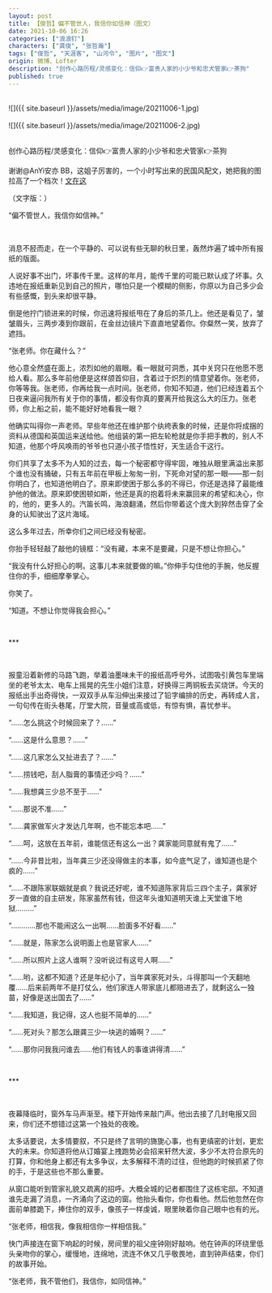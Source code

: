 ```yaml
---
layout: post
title: 【俊哲】偏不管世人，我信你如信神（图文）
date: 2021-10-06 16:26
categories: ["浪浪钉"]
characters: ["龚俊", "张哲瀚"]
tags: ["俊哲", "天涯客", "山河令", "图片", "图文"]
origin: 微博、Lofter
description: "创作心路历程/灵感变化：信仰👉富贵人家的小少爷和忠犬管家👉茶狗"
published: true
---
```


<br>
![]({{ site.baseurl }}/assets/media/image/20211006-1.jpg)
<br><br>
![]({{ site.baseurl }}/assets/media/image/20211006-2.jpg)
<br><br>

创作心路历程/灵感变化：信仰👉富贵人家的小少爷和忠犬管家👉茶狗

谢谢@AnYi安亦 BB，这姐子厉害的，一个小时写出来的民国风配文，她把我的图拉高了一个档次！ ​​​[文在这](https://m.weibo.cn/status/4689563589281983)

（文字版：）

“偏不管世人，我信你如信神。”

<br>

消息不胫而走，在一个平静的、可以说有些无聊的秋日里，轰然炸遍了城中所有报纸的版面。

人说好事不出门，坏事传千里。这样的年月，能传千里的可能已默认成了坏事。久违地在报纸重新见到自己的照片，哪怕只是一个模糊的侧影，你原以为自己多少会有些感慨，到头来却很平静。

倒是他拧门锁进来的时候，你迅速将报纸甩在了身后的茶几上。他还是看见了，皱皱眉头，三两步凑到你跟前，在金丝边镜片下直直地望着你。你粲然一笑，放弃了遮挡。

“张老师。你在藏什么？”

他心意全然盛在面上，浓烈如他的眉眼。看一眼就可洞悉，其中关窍只在他愿不愿给人看。那么多年前他便是这样颌首仰目，含着过于炽烈的情意望着你。张老师，你等等我。张老师，你再给我一点时间。张老师，你知不知道，他们已经连着五个日夜来逼问我所有关于你的事情，都没有你真的要离开给我这么大的压力。张老师，你上船之前，能不能好好地看我一眼？

他确实叫得你一声老师。早些年他还在维护那个纨绔表象的时候，还是你将成捆的资料从德国和英国运来送给他。他组装的第一把左轮枪就是你手把手教的，别人不知道，他那个呼风唤雨的爷爷也只道小孩子悟性好，天生适合干这行。

你们共享了太多不为人知的过去，每一个秘密都守得牢固，唯独从眼里满溢出来那个谁也没有捅破，只有五年前在甲板上匆匆一别，下死命对望的那一眼——那一刻你明白了，也知道他明白了。原来即使困于那么多的不得已，你还是选择了最能维护他的做法。原来即使困顿如斯，他还是真的抱着将未来赢回来的希望和决心，你的，他的，更多人的。汽笛长鸣，海浪翻涌，然后你带着这个庞大到猝然击穿了全身的认知驶出了这片海域。

这么多年过去，所幸你们之间已经没有秘密。

你抬手轻轻敲了敲他的镜框：“没有藏，本来不是要藏，只是不想让你担心。”

“我没有什么好担心的啊。这事儿本来就要做的嘛。”你伸手勾住他的手腕，他反握住你的手，细细摩拳掌心。

你笑了。

“知道。不想让你觉得我会担心。”

<br>

\*\*\*

<br>

报童沿着新修的马路飞跑，举着油墨味未干的报纸高呼号外，试图吸引黄包车里端坐的老爷太太、电车上摇晃的先生小姐们注意，好换得三两铜板去买烧饼。今天的报纸出手出奇得快，一双双手从车沿伸出来接过了铅字编排的历史，再转成人言，一句句传在街头巷尾，厅堂大院，音量或高或低，有惊有惧，喜忧参半。

“……怎么挑这个时候回来了？……”

“……这是什么意思？……”

“……这几家怎么又扯进去了？……”

“……捞钱吧，刮人脂膏的事情还少吗？……”

“……我想龚三少总不至于……”

“……那说不准……”

“……龚家做军火才发达几年啊，也不能忘本吧……”

“……呵，这放在五年前，谁能信还有这么一出？龚家能同意就有鬼了……”

“……今非昔比啦，当年龚三少还没得做主的本事，如今底气足了，谁知道也是个疯的……”

“……不跟陈家联姻就是疯？我说还好呢，谁不知道陈家背后三四个主子，龚家好歹一直做的自主研发，陈家虽然有钱，但这年头谁知道明天谁上天堂谁下地狱………”

“…………那也不能闹这么一出啊……脸面多不好看……”

“……就是，陈家怎么说明面上也是官家人……”

“……所以照片上这人谁啊？没听说过有这号人啊……”

“……哟，这都不知道？还是年纪小了，当年龚家死对头，斗得那叫一个天翻地覆……后来前两年不是打仗么，他们家连人带家底儿都赔进去了，就剩这么一独苗，好像是送出国去了……”

“……我知道，我记得，这人也挺不简单的……”

“……死对头？那怎么跟龚三少一块逃的婚啊？……”

“……那你问我我问谁去……他们有钱人的事谁讲得清……”

<br>

\*\*\*

<br>

夜幕降临时，窗外车马声渐至。楼下开始传来敲门声。他出去接了几封电报又回来，你们还不想错过这第一个独处的夜晚。

太多话要说，太多情要叙，不只是终了言明的旖旎心事，也有更缜密的计划，更宏大的未来。你知道将他从订婚宴上拽跑势必会招来轩然大波，多少不太符合原先的打算，你和他身上都还有太多争议，太多解释不清的过往，但他跑的时候抓紧了你的手，于是这些也不那么重要。

从窗口能听到管家礼貌又疏离的招呼。大概全城的记者都围住了这栋宅邸。不知道谁先走漏了消息，一齐涌向了这边的窗。他抬头看你，你也看他。然后他忽然在你面前单膝跪下，捧住你的双手，像孩子一样虔诚，眼里映着你自己眼中也有的光。

“张老师，相信我，像我相信你一样相信我。”

快门声接连在窗下响起的时候，房间里的祖父座钟刚好敲响。他在钟声的环绕里低头亲吻你的掌心，缓慢地，连绵地，流连不休又几乎敬畏地，直到钟声结束，你们的故事开始。

“张老师，我不管他们，我信你，如同信神。”
